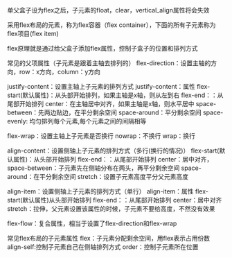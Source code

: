 单父盒子设为flex之后，子元素的float，clear，vertical_align属性将会失效

采用flex布局的元素，称为flex容器（flex container），下面的所有子元素称为flex项目(flex item)

flex原理就是通过给父盒子添加flex属性，控制子盒子的位置和排列方式

常见的父项属性（子元素是跟着主轴去排列的）
flex-direction：设置主轴的方向，row：x方向，column：y方向

justify-content：设置主轴上子元素的排列方式
justify-content：属性
flex-start(默认属性)：从头部开始排列，如果主轴是x轴，则从左到右
flex-end：：从尾部开始排列
center：在主轴居中对齐，如果主轴是x轴，则水平居中
space-between：先两边贴边，在平分剩余空间
space-around：平分剩余空间
space-evenly: 均匀排列每个元素,每个元素之间的间隔相等

flex-wrap：设置主轴上子元素是否换行
nowrap：不换行
wrap：换行

align-content：设置侧轴上子元素的排列方式（多行(换行的情况)）
flex-start(默认属性)：从头部开始排列
flex-end：：从尾部开始排列
center：居中对齐，
space-between：子元素先在侧轴分布在两头，再平分剩余空间
space-around：在平分剩余空间
stretch：设置子元素高度平分父元素高度

align-item：设置侧轴上子元素的排列方式（单行）
align-item：属性
flex-start(默认属性)从头部开始排列
flex-end：：从尾部开始排列
center：居中对齐
stretch：拉伸，父元素设置该属性的时候，子元素不要给高度，不然没有效果

flex-flow：复合属性，相当于设置了flex-direction和flex-wrap


常见flex布局的子元素属性
flex：子元素分配剩余空间，用flex表示占用份数
align-self:控制子元素自己在侧轴排列方式
order：控制子元素所在位置